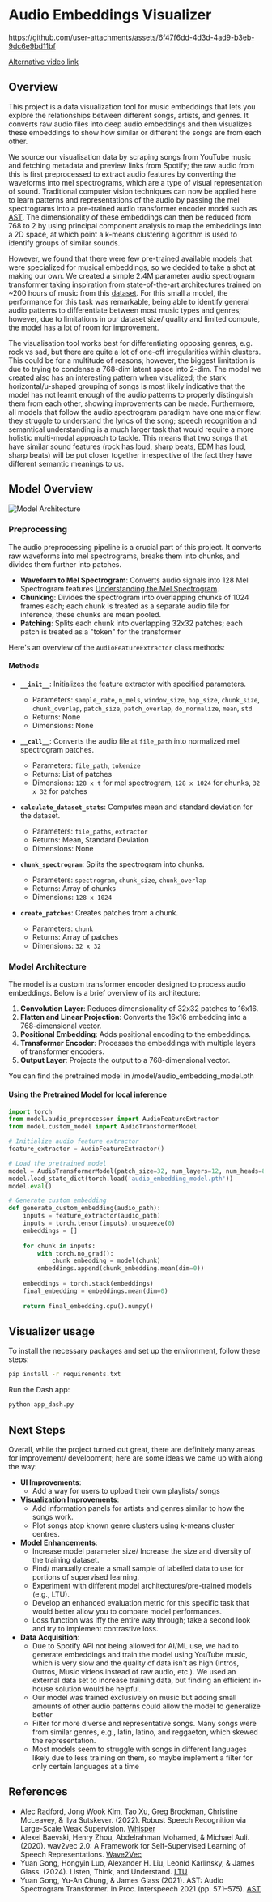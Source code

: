 # Audio Embeddings Visualizer

https://github.com/user-attachments/assets/6f47f6dd-4d3d-4ad9-b3eb-9dc6e9bd11bf

[Alternative video link](https://youtu.be/-ePRB-g-sxg)

## Overview

This project is a data visualization tool for music embeddings that lets you explore the relationships between different songs, artists, and genres. It converts raw audio files into deep audio embeddings and then visualizes these embeddings to show how similar or different the songs are from each other.

We source our visualisation data by scraping songs from YouTube music and fetching metadata and preview links from Spotify; the raw audio from this is first preprocessed to extract audio features by converting the waveforms into mel spectrograms, which are a type of visual representation of sound. Traditional computer vision techniques can now be applied here to learn patterns and representations of the audio by passing the mel spectrograms into a pre-trained audio transformer encoder model such as [AST](https://arxiv.org/abs/2007.14062). The dimensionality of these embeddings can then be reduced from 768 to 2 by using principal component analysis to map the embeddings into a 2D space, at which point a k-means clustering algorithm is used to identify groups of similar sounds. 

However, we found that there were few pre-trained available models that were specialized for musical embeddings, so we decided to take a shot at making our own. We created a simple 2.4M parameter audio spectrogram transformer taking inspiration from state-of-the-art architectures trained on ~200 hours of music from this [dataset](https://huggingface.co/datasets/lewtun/music_genres). For this small a model, the performance for this task was remarkable, being able to identify general audio patterns to differentiate between most music types and genres; however, due to limitations in our dataset size/ quality and limited compute, the model has a lot of room for improvement. 

The visualisation tool works best for differentiating opposing genres, e.g. rock vs sad, but there are quite a lot of one-off irregularities within clusters. This could be for a multitude of reasons; however, the biggest limitation is due to trying to condense a 768-dim latent space into 2-dim. The model we created also has an interesting pattern when visualized; the stark horizontal/u-shaped grouping of songs is most likely indicative that the model has not learnt enough of the audio patterns to properly distinguish them from each other, showing improvements can be made. Furthermore, all models that follow the audio spectrogram paradigm have one major flaw: they struggle to understand the lyrics of the song; speech recognition and semantical understanding is a much larger task that would require a more holistic multi-modal approach to tackle. This means that two songs that have similar sound features (rock has loud, sharp beats, EDM has loud, sharp beats) will be put closer together irrespective of the fact they have different semantic meanings to us.


## Model Overview

![Model Architecture](https://github.com/n-kly/music-AST-visualizer/blob/22f65e544f4fcdb7dbc45284186c943c2eb7376a/images/architecture.png)

### Preprocessing

The audio preprocessing pipeline is a crucial part of this project. It converts raw waveforms into mel spectrograms, breaks them into chunks, and divides them further into patches.

- **Waveform to Mel Spectrogram**: Converts audio signals into 128 Mel Spectrogram features [Understanding the Mel Spectrogram](https://medium.com/analytics-vidhya/understanding-the-mel-spectrogram-fca2afa2ce53).
- **Chunking**: Divides the spectrogram into overlapping chunks of 1024 frames each; each chunk is treated as a separate audio file for inference, these chunks are mean pooled.
- **Patching**: Splits each chunk into overlapping 32x32 patches; each patch is treated as a "token" for the transformer

Here's an overview of the `AudioFeatureExtractor` class methods:

#### Methods

- **`__init__`**: Initializes the feature extractor with specified parameters.
  - Parameters: `sample_rate`, `n_mels`, `window_size`, `hop_size`, `chunk_size`, `chunk_overlap`, `patch_size`, `patch_overlap`, `do_normalize`, `mean`, `std`
  - Returns: None
  - Dimensions: None

- **`__call__`**: Converts the audio file at `file_path` into normalized mel spectrogram patches.
  - Parameters: `file_path`, `tokenize`
  - Returns: List of patches
  - Dimensions: `128 x t` for mel spectrogram, `128 x 1024` for chunks, `32 x 32` for patches

- **`calculate_dataset_stats`**: Computes mean and standard deviation for the dataset.
  - Parameters: `file_paths`, `extractor`
  - Returns: Mean, Standard Deviation
  - Dimensions: None

- **`chunk_spectrogram`**: Splits the spectrogram into chunks.
  - Parameters: `spectrogram`, `chunk_size`, `chunk_overlap`
  - Returns: Array of chunks
  - Dimensions: `128 x 1024`

- **`create_patches`**: Creates patches from a chunk.
  - Parameters: `chunk`
  - Returns: Array of patches
  - Dimensions: `32 x 32`

### Model Architecture

The model is a custom transformer encoder designed to process audio embeddings. Below is a brief overview of its architecture:

1. **Convolution Layer**: Reduces dimensionality of 32x32 patches to 16x16.
2. **Flatten and Linear Projection**: Converts the 16x16 embedding into a 768-dimensional vector.
3. **Positional Embedding**: Adds positional encoding to the embeddings.
4. **Transformer Encoder**: Processes the embeddings with multiple layers of transformer encoders.
5. **Output Layer**: Projects the output to a 768-dimensional vector.

You can find the pretrained model in /model/audio_embedding_model.pth

#### Using the Pretrained Model for local inference

```python
import torch
from model.audio_preprocessor import AudioFeatureExtractor
from model.custom_model import AudioTransformerModel

# Initialize audio feature extractor
feature_extractor = AudioFeatureExtractor()

# Load the pretrained model
model = AudioTransformerModel(patch_size=32, num_layers=12, num_heads=8, d_model=768, dim_feedforward=2048)
model.load_state_dict(torch.load('audio_embedding_model.pth'))
model.eval()

# Generate custom embedding
def generate_custom_embedding(audio_path):
    inputs = feature_extractor(audio_path)
    inputs = torch.tensor(inputs).unsqueeze(0)
    embeddings = []
    
    for chunk in inputs:
        with torch.no_grad():
            chunk_embedding = model(chunk)
        embeddings.append(chunk_embedding.mean(dim=0))
    
    embeddings = torch.stack(embeddings)
    final_embedding = embeddings.mean(dim=0)
    
    return final_embedding.cpu().numpy()
```

## Visualizer usage

To install the necessary packages and set up the environment, follow these steps:

```sh
pip install -r requirements.txt
```

Run the Dash app:

```sh
python app_dash.py
```

## Next Steps
Overall, while the project turned out great, there are definitely many areas for improvement/ development; here are some ideas we came up with along the way:

- **UI Improvements**:
  - Add a way for users to upload their own playlists/ songs
- **Visualization Improvements**:
  - Add information panels for artists and genres similar to how the songs work.
  - Plot songs atop known genre clusters using k-means cluster centres.
- **Model Enhancements**:
  - Increase model parameter size/ Increase the size and diversity of the training dataset.
  - Find/ manually create a small sample of labelled data to use for portions of supervised learning.
  - Experiment with different model architectures/pre-trained models (e.g., LTU).
  - Develop an enhanced evaluation metric for this specific task that would better allow you to compare model performances.
  - Loss function was iffy the entire way through; take a second look and try to implement contrastive loss.
- **Data Acquisition**:
  - Due to Spotify API not being allowed for AI/ML use, we had to generate embeddings and train the model using YouTube music, which is very slow and the quality of data isn't as high (Intros, Outros, Music videos instead of raw audio, etc.). We used an external data set to increase training data, but finding an efficient in-house solution would be helpful.
  - Our model was trained exclusively on music but adding small amounts of other audio patterns could allow the model to generalize better  
  - Filter for more diverse and representative songs. Many songs were from similar genres, e.g., latin, latino, and reggaeton, which skewed the representation.
  - Most models seem to struggle with songs in different languages likely due to less training on them, so maybe implement a filter for only certain languages at a time

## References
- Alec Radford, Jong Wook Kim, Tao Xu, Greg Brockman, Christine McLeavey, & Ilya Sutskever. (2022). Robust Speech Recognition via Large-Scale Weak Supervision. [Whisper](https://github.com/openai/whisper)
- Alexei Baevski, Henry Zhou, Abdelrahman Mohamed, & Michael Auli. (2020). wav2vec 2.0: A Framework for Self-Supervised Learning of Speech Representations. [Wave2Vec](https://huggingface.co/docs/transformers/en/model_doc/wav2vec2)
- Yuan Gong, Hongyin Luo, Alexander H. Liu, Leonid Karlinsky, & James Glass. (2024). Listen, Think, and Understand. [LTU](https://github.com/YuanGongND/ltu)
- Yuan Gong, Yu-An Chung, & James Glass (2021). AST: Audio Spectrogram Transformer. In Proc. Interspeech 2021 (pp. 571–575). [AST](https://github.com/YuanGongND/ast)
